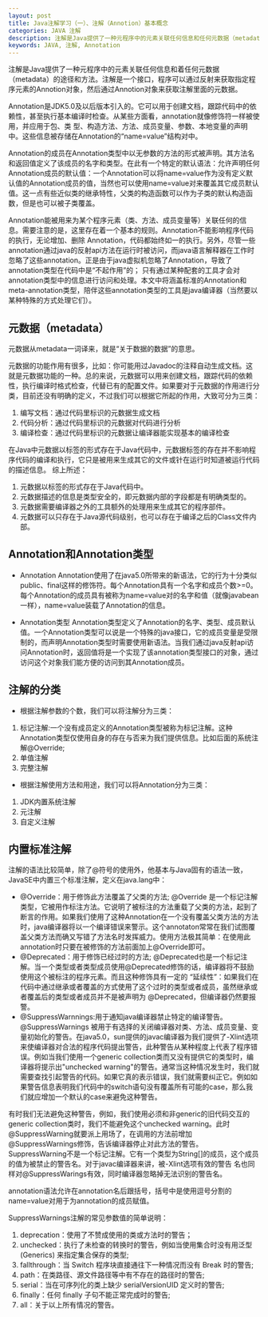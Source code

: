 ```yaml
---
layout: post
title: Java注解学习（一）、注解（Annotion）基本概念
categories: JAVA 注解
description: 注解是Java提供了一种元程序中的元素关联任何信息和任何元数据（metadata）的途径和方法。注解是一个接口，程序可以通过反射来获取指定程序元素的Annotion对象，然后通过Annotion对象来获取注解里面的元数据。
keywords: JAVA, 注解, Annotation
---
```


注解是Java提供了一种元程序中的元素关联任何信息和着任何元数据（metadata）的途径和方法。注解是一个接口，程序可以通过反射来获取指定程序元素的Annotion对象，然后通过Annotion对象来获取注解里面的元数据。

Annotation是JDK5.0及以后版本引入的。它可以用于创建文档，跟踪代码中的依赖性，甚至执行基本编译时检查。从某些方面看，annotation就像修饰符一样被使用，并应用于包、类 型、构造方法、方法、成员变量、参数、本地变量的声明中。这些信息被存储在Annotation的“name=value”结构对中。

Annotation的成员在Annotation类型中以无参数的方法的形式被声明。其方法名和返回值定义了该成员的名字和类型。在此有一个特定的默认语法：允许声明任何Annotation成员的默认值：一个Annotation可以将name=value作为没有定义默认值的Annotation成员的值，当然也可以使用name=value对来覆盖其它成员默认值。这一点有些近似类的继承特性，父类的构造函数可以作为子类的默认构造函数，但是也可以被子类覆盖。

Annotation能被用来为某个程序元素（类、方法、成员变量等）关联任何的信息。需要注意的是，这里存在着一个基本的规则。Annotation不能影响程序代码的执行，无论增加、删除 Annotation，代码都始终如一的执行。另外，尽管一些annotation通过java的反射api方法在运行时被访问，而java语言解释器在工作时忽略了这些annotation。正是由于java虚拟机忽略了Annotation，导致了annotation类型在代码中是“不起作用”的； 只有通过某种配套的工具才会对annotation类型中的信息进行访问和处理。本文中将涵盖标准的Annotation和meta-annotation类型，陪伴这些annotation类型的工具是java编译器（当然要以某种特殊的方式处理它们）。

## 元数据（metadata）
元数据从metadata一词译来，就是“关于数据的数据”的意思。

元数据的功能作用有很多，比如：你可能用过Javadoc的注释自动生成文档。这就是元数据功能的一种。总的来说，元数据可以用来创建文档，跟踪代码的依赖性，执行编译时格式检查，代替已有的配置文件。如果要对于元数据的作用进行分类，目前还没有明确的定义，不过我们可以根据它所起的作用，大致可分为三类：
 1. 编写文档：通过代码里标识的元数据生成文档
 2. 代码分析：通过代码里标识的元数据对代码进行分析
 3. 编译检查：通过代码里标识的元数据让编译器能实现基本的编译检查

在Java中元数据以标签的形式存在于Java代码中，元数据标签的存在并不影响程序代码的编译和执行，它只是被用来生成其它的文件或针在运行时知道被运行代码的描述信息。
综上所述：
 1. 元数据以标签的形式存在于Java代码中。
 2. 元数据描述的信息是类型安全的，即元数据内部的字段都是有明确类型的。
 3. 元数据需要编译器之外的工具额外的处理用来生成其它的程序部件。
 4. 元数据可以只存在于Java源代码级别，也可以存在于编译之后的Class文件内部。

 ##  Annotation和Annotation类型
  - Annotation
  Annotation使用了在java5.0所带来的新语法，它的行为十分类似public、final这样的修饰符。每个Annotation具有一个名字和成员个数>=0。每个Annotation的成员具有被称为name=value对的名字和值（就像javabean一样），name=value装载了Annotation的信息。

  - Annotation类型
  Annotation类型定义了Annotation的名字、类型、成员默认值。一个Annotation类型可以说是一个特殊的java接口，它的成员变量是受限制的，而声明Annotation类型时需要使用新语法。当我们通过java反射api访问Annotation时，返回值将是一个实现了该annotation类型接口的对象，通过访问这个对象我们能方便的访问到其Annotation成员。

## 注解的分类
 - 根据注解参数的个数，我们可以将注解分为三类：
 1. 标记注解:一个没有成员定义的Annotation类型被称为标记注解。这种Annotation类型仅使用自身的存在与否来为我们提供信息。比如后面的系统注解@Override;
 2. 单值注解
 3. 完整注解　　

 - 根据注解使用方法和用途，我们可以将Annotation分为三类：
 1. JDK内置系统注解
 2. 元注解
 3. 自定义注解

## 内置标准注解
注解的语法比较简单，除了@符号的使用外，他基本与Java固有的语法一致，JavaSE中内置三个标准注解，定义在java.lang中：
 - @Override：用于修饰此方法覆盖了父类的方法;
@Override 是一个标记注解类型，它被用作标注方法。它说明了被标注的方法重载了父类的方法，起到了断言的作用。如果我们使用了这种Annotation在一个没有覆盖父类方法的方法时，java编译器将以一个编译错误来警示。这个annotaton常常在我们试图覆盖父类方法而确又写错了方法名时发挥威力。使用方法极其简单：在使用此annotation时只要在被修饰的方法前面加上@Override即可。
 - @Deprecated：用于修饰已经过时的方法;
@Deprecated也是一个标记注解。当一个类型或者类型成员使用@Deprecated修饰的话，编译器将不鼓励使用这个被标注的程序元素。而且这种修饰具有一定的 “延续性”：如果我们在代码中通过继承或者覆盖的方式使用了这个过时的类型或者成员，虽然继承或者覆盖后的类型或者成员并不是被声明为 @Deprecated，但编译器仍然要报警。
 - @SuppressWarnnings:用于通知java编译器禁止特定的编译警告。
 @SuppressWarnings 被用于有选择的关闭编译器对类、方法、成员变量、变量初始化的警告。在java5.0，sun提供的javac编译器为我们提供了-Xlint选项来使编译器对合法的程序代码提出警告，此种警告从某种程度上代表了程序错误。例如当我们使用一个generic collection类而又没有提供它的类型时，编译器将提示出"unchecked warning"的警告。通常当这种情况发生时，我们就需要查找引起警告的代码。如果它真的表示错误，我们就需要纠正它。例如如果警告信息表明我们代码中的switch语句没有覆盖所有可能的case，那么我们就应增加一个默认的case来避免这种警告。

 有时我们无法避免这种警告，例如，我们使用必须和非generic的旧代码交互的generic collection类时，我们不能避免这个unchecked warning。此时@SuppressWarning就要派上用场了，在调用的方法前增加@SuppressWarnings修饰，告诉编译器停止对此方法的警告。
 SuppressWarning不是一个标记注解。它有一个类型为String[]的成员，这个成员的值为被禁止的警告名。对于javac编译器来讲，被-Xlint选项有效的警告 名也同样对@SuppressWarings有效，同时编译器忽略掉无法识别的警告名。

 annotation语法允许在annotation名后跟括号，括号中是使用逗号分割的name=value对用于为annotation的成员赋值。

 SuppressWarnings注解的常见参数值的简单说明：

 1. deprecation：使用了不赞成使用的类或方法时的警告；
 2. unchecked：执行了未检查的转换时的警告，例如当使用集合时没有用泛型 (Generics) 来指定集合保存的类型;
 3. fallthrough：当 Switch 程序块直接通往下一种情况而没有 Break 时的警告;
 4. path：在类路径、源文件路径等中有不存在的路径时的警告;
 5. serial：当在可序列化的类上缺少 serialVersionUID 定义时的警告;
 6. finally：任何 finally 子句不能正常完成时的警告;
 7. all：关于以上所有情况的警告。
